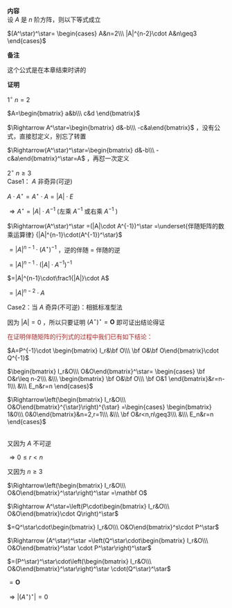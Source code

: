 **内容**  
设 $A$ 是 $n$ 阶方阵，则以下等式成立  
  
 $(A^\star)^\star=  
\begin{cases}  
A&n=2\\\   
|A|^{n-2}\cdot A&n\geq3  
\end{cases}$   
  
**备注**  
  
这个公式是在本章结束时讲的  
  
**证明**  
  
 $1^\circ\ n=2$   
  
 $A=\begin{bmatrix}  
a&b\\\ c&d  
\end{bmatrix}$   
  
 $\Rightarrow A^\star=\begin{bmatrix}  
d&-b\\\ -c&a\end{bmatrix}$ ，没有公式，直接怼定义，别忘了转置  
  
 $\Rightarrow(A^\star)^\star=\begin{bmatrix}  
d&-b\\\ -c&a\end{bmatrix}^\star=A$ ，再怼一次定义  
  
 $2^\circ\ n\geq3$   
Case1： $A$ 非奇异(可逆)  
  
 $A\cdot A^\star=A^\star\cdot A=|A|\cdot E$   
  
 $\Rightarrow A^\star=|A|\cdot A^{-1}$  (左乘 $A^{-1}$ 或右乘 $A^{-1}$ )  
  
 $\Rightarrow(A^\star)^\star  
=(|A|\cdot A^{-1})^\star  
=\underset{伴随矩阵的数乘运算律}  
{|A|^{n-1}\cdot(A^{-1})^\star}$   
  
 $=|A|^{n-1}\cdot(A^\star)^{-1}$ ，逆的伴随 $=$ 伴随的逆  
  
 $=|A|^{n-1}\cdot(|A|\cdot A^{-1})^{-1}$   
  
 $=|A|^{n-1}\cdot\frac1{|A|}\cdot A$   
  
 $=|A|^{n-2}\cdot A$   
  
Case2：当 $A$ 奇异(不可逆)：相抵标准型法  
  
因为 $|A|=0$ ，所以只要证明 $(A^\star)^\star=\mathbf O$ 即可证出结论得证  
  
<font color=brown>在证明伴随矩阵的行列式的过程中我们已有如下结论：</font>  
  
 $A=P^{-1}\cdot \begin{bmatrix}  
I_r&\bf O\\\ \bf O&\bf O\end{bmatrix}\cdot Q^{-1}$   
  
 $\begin{bmatrix}  
I_r&O\\\ O&O\end{bmatrix}^\star=  
\begin{cases}  
\bf O&r\leq n-2\\\   
&\\\   
\begin{bmatrix}  
\bf O&\bf O\\\ \bf O&1  
\end{bmatrix}&r=n-1\\\   
&\\\   
E_n&r=n  
\end{cases}$   
  
 $\Rightarrow\left(\begin{bmatrix}  
I_r&O\\\ O&O\end{bmatrix}^{\star}\right)^{\star}  
=\begin{cases}  
\begin{bmatrix}  
1&0\\\ 0&0\end{bmatrix}&n=2,r=1\\\   
&\\\   
\bf O&r<n,n\geq3\\\   
&\\\   
E_n&r=n  
\end{cases}$ <br/><br/>  
  
又因为 $A$ 不可逆  
  
 $\Rightarrow 0\leq r<n$   
  
又因为 $n\ge3$   
  
 $\Rightarrow\left(\begin{bmatrix}  
I_r&O\\\ O&O\end{bmatrix}^\star\right)^\star  
=\mathbf O$   
  
 $\Rightarrow A^\star=\left(P\cdot\begin{bmatrix}  
I_r&O\\\ O&O\end{bmatrix}\cdot Q\right)^\star$   
  
 $=Q^\star\cdot\begin{bmatrix}  
I_r&O\\\ O&O\end{bmatrix}^s\cdot P^\star$   
  
 $\Rightarrow (A^\star)^\star  
=\left(Q^\star\cdot\begin{bmatrix}  
I_r&O\\\ O&O\end{bmatrix}^\star  
\cdot P^\star\right)^\star$   
  
 $=(P^\star)^\star\cdot\left(\begin{bmatrix}  
I_r&O\\\ O&O\end{bmatrix}^\star\right)^\star  
\cdot(Q^\star)^\star$   
  
 $=\mathbf O$   
  
 $\Rightarrow|(A^\star)^\star|=0$   
